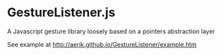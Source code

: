 # GestureListener.js
A Javascript gesture library loosely based on a pointers abstraction layer

See example at http://aerik.github.io/GestureListener/example.htm
